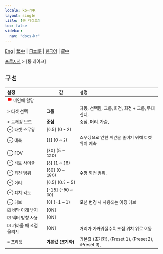 ```yaml
---
locale: ko-rKR
layout: single
title: [롱 테이크]
toc: false
sidebar:
  nav: "docs-kr"
---
```

[Eng](/dancexr/menu/2025.5/motion/long_take) | [繁中](/tw/dancexr/menu/2025.5/motion/long_take) | [日本語](/jp/dancexr/menu/2025.5/motion/long_take) | [한국어](/kr/dancexr/menu/2025.5/motion/long_take) | [简中](/zh/dancexr/menu/2025.5/motion/long_take)

[프로시저](../menu#프로시저) > [롱 테이크]

## 구성

| 설정 | 값 | 설명 |
| :--- | --- | :--- |
| <img src="/images/icon/ic_videocam.png" alt="videocam icon"/> 메인에 할당 || 
| > 타겟 선택 | **그룹** | 자동, 선택됨, 그룹, 회전, 회전 + 그룹, 무대 센터,  |
| > 트래킹 모드 | **중심** | 중심, 머리, 가슴,  |
| ⊖ 타겟 스무딩 | [0.5] (0 ~ 2) | 
| ⊖ 예측 | [1] (0 ~ 2) | 스무딩으로 인한 지연을 줄이기 위해 타겟 위치 예측
| ⊖ FOV | [30] (5 ~ 120) | 
| ⊖ 비트 사이클 | [8] (1 ~ 16) | 
| ⊖ 회전 범위 | [60] (0 ~ 180) | 수평 회전 범위.
| ⊖ 거리 | [0.5] (0.2 ~ 5) | 
| ⊖ 피치 각도 | [-15] (-90 ~ 90) | 
| ⊖ 커브 | [0] (-1 ~ 1) | 모션 변경 시 사용되는 이징 커브
| ☑ 바닥 아래 방지 | [ON] | 
| ☑ 액터 방향 사용 | [ON] | 
| ☑ 가까울 때 초점 올리기 | [ON] | 거리가 가까워질수록 초점 위치 위로 이동
| ≡ 프리셋 | **기본값 (초기화)** | 기본값 (초기화), (Preset 1), (Preset 2), (Preset 3),  |
